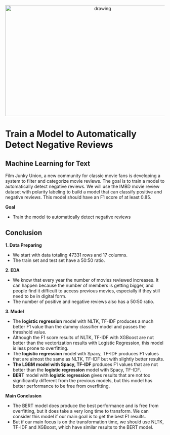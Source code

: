 <p align="center">
  <a href="https://practicum.com/id-idn/">
    <img src="https://www.whats-on-netflix.com/wp-content/uploads/2021/08/netflix-library-photo-scaled.jpg" alt="drawing" width="600" height="350">
  </a>
</p>

#  Train a Model to Automatically Detect Negative Reviews

## Machine Learning for Text

Film Junky Union, a new community for classic movie fans is developing a system to filter and categorize movie reviews. The goal is to train a model to automatically detect negative reviews. We will use the IMBD movie review dataset with polarity labeling to build a model that can classify positive and negative reviews. This model should have an F1 score of at least 0.85.

**Goal**
- Train the model to automatically detect negative reviews

## Conclusion

**1. Data Preparing**
- We start with data totaling 47331 rows and 17 columns.
- The train set and test set have a 50:50 ratio.

**2. EDA**
- We know that every year the number of movies reviewed increases. It can happen because the number of members is getting bigger, and people find it difficult to access previous movies, especially if they still need to be in digital form.
- The number of positive and negative reviews also has a 50:50 ratio.

**3. Model**
- The **logistic regression** model with NLTK, TF-IDF produces a much better F1 value than the dummy classifier model and passes the threshold value.
- Although the F1 score results of NLTK, TF-IDF with XGBoost are not better than the vectorization results with Logistic Regression, this model is less prone to overfitting.
- The **logistic regression** model with Spacy, TF-IDF produces F1 values that are almost the same as NLTK, TF-IDF but with slightly better results.
- **The LGBM model with Spacy, TF-IDF** produces F1 values that are not better than the **logistic regression** model with Spacy, TF-IDF.
- **BERT** model with **logistic regression** gives results that are not too significantly different from the previous models, but this model has better performance to be free from overfitting.

**Main Conclusion**
- The BERT model does produce the best performance and is free from overfitting, but it does take a very long time to transform. We can consider this model if our main goal is to get the best F1 results.
- But if our main focus is on the transformation time, we should use NLTK, TF-IDF and XGBoost, which have similar results to the BERT model.
